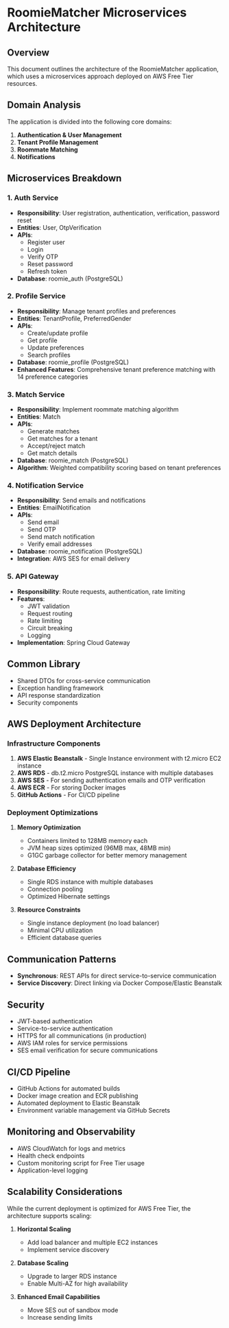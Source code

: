 # RoomieMatcher Microservices Architecture

## Overview
This document outlines the architecture of the RoomieMatcher application, which uses a microservices approach deployed on AWS Free Tier resources.

## Domain Analysis
The application is divided into the following core domains:

1. **Authentication & User Management**
2. **Tenant Profile Management**
3. **Roommate Matching**
4. **Notifications**

## Microservices Breakdown

### 1. Auth Service
- **Responsibility**: User registration, authentication, verification, password reset
- **Entities**: User, OtpVerification
- **APIs**: 
  - Register user
  - Login
  - Verify OTP
  - Reset password
  - Refresh token
- **Database**: roomie_auth (PostgreSQL)

### 2. Profile Service
- **Responsibility**: Manage tenant profiles and preferences
- **Entities**: TenantProfile, PreferredGender
- **APIs**:
  - Create/update profile
  - Get profile
  - Update preferences
  - Search profiles
- **Database**: roomie_profile (PostgreSQL)
- **Enhanced Features**: Comprehensive tenant preference matching with 14 preference categories

### 3. Match Service
- **Responsibility**: Implement roommate matching algorithm
- **Entities**: Match
- **APIs**:
  - Generate matches
  - Get matches for a tenant
  - Accept/reject match
  - Get match details
- **Database**: roomie_match (PostgreSQL)
- **Algorithm**: Weighted compatibility scoring based on tenant preferences

### 4. Notification Service
- **Responsibility**: Send emails and notifications
- **Entities**: EmailNotification
- **APIs**:
  - Send email
  - Send OTP
  - Send match notification
  - Verify email addresses
- **Database**: roomie_notification (PostgreSQL)
- **Integration**: AWS SES for email delivery

### 5. API Gateway
- **Responsibility**: Route requests, authentication, rate limiting
- **Features**:
  - JWT validation
  - Request routing
  - Rate limiting
  - Circuit breaking
  - Logging
- **Implementation**: Spring Cloud Gateway

## Common Library
- Shared DTOs for cross-service communication
- Exception handling framework
- API response standardization
- Security components

## AWS Deployment Architecture

### Infrastructure Components
1. **AWS Elastic Beanstalk** - Single Instance environment with t2.micro EC2 instance
2. **AWS RDS** - db.t2.micro PostgreSQL instance with multiple databases
3. **AWS SES** - For sending authentication emails and OTP verification
4. **AWS ECR** - For storing Docker images
5. **GitHub Actions** - For CI/CD pipeline

### Deployment Optimizations
1. **Memory Optimization**
   - Containers limited to 128MB memory each
   - JVM heap sizes optimized (96MB max, 48MB min)
   - G1GC garbage collector for better memory management

2. **Database Efficiency**
   - Single RDS instance with multiple databases
   - Connection pooling
   - Optimized Hibernate settings

3. **Resource Constraints**
   - Single instance deployment (no load balancer)
   - Minimal CPU utilization
   - Efficient database queries

## Communication Patterns
- **Synchronous**: REST APIs for direct service-to-service communication
- **Service Discovery**: Direct linking via Docker Compose/Elastic Beanstalk

## Security
- JWT-based authentication
- Service-to-service authentication
- HTTPS for all communications (in production)
- AWS IAM roles for service permissions
- SES email verification for secure communications

## CI/CD Pipeline
- GitHub Actions for automated builds
- Docker image creation and ECR publishing
- Automated deployment to Elastic Beanstalk
- Environment variable management via GitHub Secrets

## Monitoring and Observability
- AWS CloudWatch for logs and metrics
- Health check endpoints
- Custom monitoring script for Free Tier usage
- Application-level logging

## Scalability Considerations
While the current deployment is optimized for AWS Free Tier, the architecture supports scaling:

1. **Horizontal Scaling**
   - Add load balancer and multiple EC2 instances
   - Implement service discovery

2. **Database Scaling**
   - Upgrade to larger RDS instance
   - Enable Multi-AZ for high availability

3. **Enhanced Email Capabilities**
   - Move SES out of sandbox mode
   - Increase sending limits 